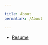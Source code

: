 ```yaml
---

title: About
permalink: /About

---
```


* [Resume](https://github.com/yuqingliu19/Data-Studio-Projects/blob/master/Yuqing%20Liu.pdf)
